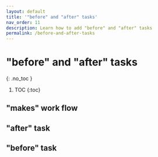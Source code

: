 ```yaml
---
layout: default
title: '"before" and "after" tasks'
nav_order: 11
description: Learn how to add "before" and "after" tasks
permalink: /before-and-after-tasks
---
```


# "before" and "after" tasks
{: .no_toc }

1. TOC
{:toc}

## "makes" work flow

## "after" task

## "before" task
